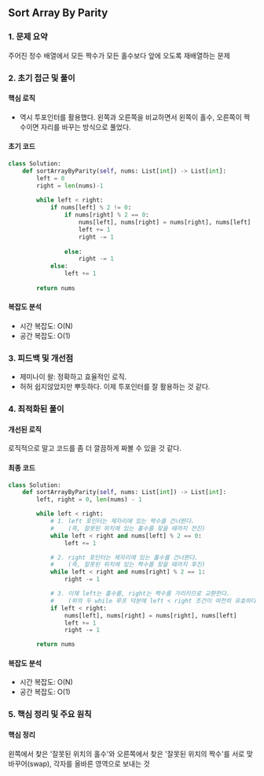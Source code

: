 ## Sort Array By Parity

### 1. 문제 요약

주어진 정수 배열에서 모든 짝수가 모든 홀수보다 앞에 오도록 재배열하는 문제

### 2. 초기 접근 및 풀이

#### 핵심 로직

- 역시 투포인터를 활용했다. 왼쪽과 오른쪽을 비교하면서 왼쪽이 홀수, 오른쪽이 짝수이면 자리를 바꾸는 방식으로 풀었다.

#### 초기 코드

```python
class Solution:
    def sortArrayByParity(self, nums: List[int]) -> List[int]:
        left = 0
        right = len(nums)-1
        
        while left < right:
            if nums[left] % 2 != 0:
                if nums[right] % 2 == 0:
                    nums[left], nums[right] = nums[right], nums[left]
                    left += 1
                    right -= 1
                    
                else:
                    right -= 1
            else:
                left += 1
                    
        return nums
```

#### 복잡도 분석

- 시간 복잡도: O(N)
- 공간 복잡도: O(1)

### 3. 피드백 및 개선점

- 제미나이 왈: 정확하고 효율적인 로직.
- 허허 쉽지않았지만 뿌듯하다. 이제 투포인터를 잘 활용하는 것 같다.

### 4. 최적화된 풀이

#### 개선된 로직

로직적으로 말고 코드를 좀 더 깔끔하게 짜볼 수 있을 것 같다.

#### 최종 코드

```python
class Solution:
    def sortArrayByParity(self, nums: List[int]) -> List[int]:
        left, right = 0, len(nums) - 1

        while left < right:
            # 1. left 포인터는 제자리에 있는 짝수를 건너뛴다.
            #    (즉, 잘못된 위치에 있는 홀수를 찾을 때까지 전진)
            while left < right and nums[left] % 2 == 0:
                left += 1

            # 2. right 포인터는 제자리에 있는 홀수를 건너뛴다.
            #    (즉, 잘못된 위치에 있는 짝수를 찾을 때까지 후진)
            while left < right and nums[right] % 2 == 1:
                right -= 1

            # 3. 이제 left는 홀수를, right는 짝수를 가리키므로 교환한다.
            #    (위의 두 while 루프 덕분에 left < right 조건이 여전히 유효하다면)
            if left < right:
                nums[left], nums[right] = nums[right], nums[left]
                left += 1
                right -= 1

        return nums
```

#### 복잡도 분석

- 시간 복잡도: O(N)
- 공간 복잡도: O(1)

### 5. 핵심 정리 및 주요 원칙

#### 핵심 정리

왼쪽에서 찾은 '잘못된 위치의 홀수'와 오른쪽에서 찾은 '잘못된 위치의 짝수'를 서로 맞바꾸어(swap), 각자를 올바른 영역으로 보내는 것
